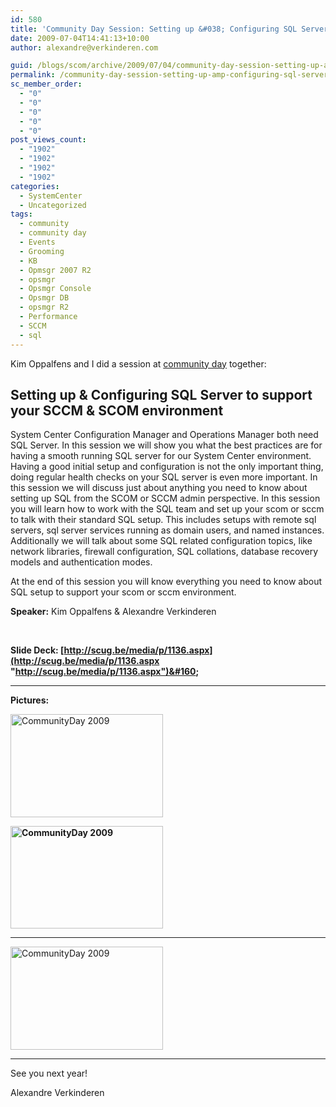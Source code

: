 ```yaml
---
id: 580
title: 'Community Day Session: Setting up &#038; Configuring SQL Server to support your SCCM &#038; SCOM environment'
date: 2009-07-04T14:41:13+10:00
author: alexandre@verkinderen.com

guid: /blogs/scom/archive/2009/07/04/community-day-session-setting-up-amp-configuring-sql-server-to-support-your-sccm-amp-scom-environment.aspx
permalink: /community-day-session-setting-up-amp-configuring-sql-server-to-support-your-sccm-amp-scom-environment/
sc_member_order:
  - "0"
  - "0"
  - "0"
  - "0"
  - "0"
post_views_count:
  - "1902"
  - "1902"
  - "1902"
  - "1902"
categories:
  - SystemCenter
  - Uncategorized
tags:
  - community
  - community day
  - Events
  - Grooming
  - KB
  - Opmsgr 2007 R2
  - opsmgr
  - Opsmgr Console
  - Opsmgr DB
  - opsmgr R2
  - Performance
  - SCCM
  - sql
---
```

Kim Oppalfens and I did a session at <a href="http://www.communityday.be" target="_blank">community day</a> together:

## Setting up & Configuring SQL Server to support your SCCM & SCOM environment

System Center Configuration Manager and Operations Manager both need SQL Server. In this session we will show you what the best practices are for having a smooth running SQL server for our System Center environment. Having a good initial setup and configuration is not the only important thing, doing regular health checks on your SQL server is even more important. In this session we will discuss just about anything you need to know about setting up SQL from the SCOM or SCCM admin perspective. In this session you will learn how to work with the SQL team and set up your scom or sccm to talk with their standard SQL setup. This includes setups with remote sql servers, sql server services running as domain users, and named instances. Additionally we will talk about some SQL related configuration topics, like network libraries, firewall configuration, SQL collations, database recovery models and authentication modes.

At the end of this session you will know everything you need to know about SQL setup to support your scom or sccm environment.

**Speaker:** Kim Oppalfens & Alexandre Verkinderen

&#160;

**Slide Deck: [http://scug.be/media/p/1136.aspx](http://scug.be/media/p/1136.aspx "http://scug.be/media/p/1136.aspx")&#160;**

****

**Pictures:**

[<img style="border-right: 0px;border-top: 0px;border-left: 0px;border-bottom: 0px" height="165" alt="CommunityDay 2009" src="https://mscloudstorage.blob.core.windows.net/mscloudstorage//2012/06/SIR_D80_DSC_3840_thumb_02B1C036.png" width="244" border="0" />](https://mscloudstorage.blob.core.windows.net/mscloudstorage//2012/06/SIR_D80_DSC_3840_755BD2FC.png) 

**[<img style="border-right: 0px;border-top: 0px;border-left: 0px;border-bottom: 0px" height="164" alt="CommunityDay 2009" src="https://mscloudstorage.blob.core.windows.net/mscloudstorage//2012/06/SIR_D80_DSC_3879_thumb_191438F0.png" width="244" border="0" />](https://mscloudstorage.blob.core.windows.net/mscloudstorage//2012/06/SIR_D80_DSC_3879_537FD49E.png)** 

****

[<img style="border-right: 0px;border-top: 0px;border-left: 0px;border-bottom: 0px" height="165" alt="CommunityDay 2009" src="https://mscloudstorage.blob.core.windows.net/mscloudstorage//2012/06/SIR_D80_DSC_3880_thumb_37022117.png" width="244" border="0" />](https://mscloudstorage.blob.core.windows.net/mscloudstorage//2012/06/SIR_D80_DSC_3880_25A1E60C.png) 

****

See you next year!

Alexandre Verkinderen
